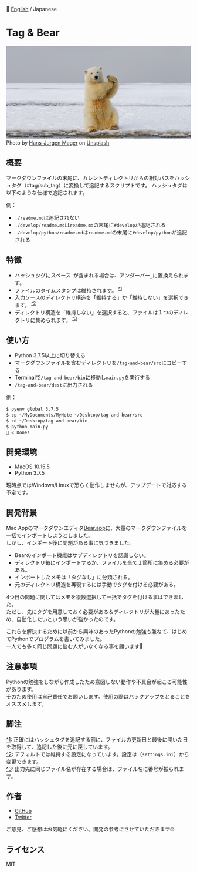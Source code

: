 📖 [English](./README.md) / Japanese  

# Tag & Bear
![カバー画像](cover.jpg)
Photo by [Hans-Jurgen Mager](https://unsplash.com/@hansjurgen007?utm_source=unsplash&amp;utm_medium=referral&amp;utm_content=creditCopyText) on [Unsplash](https://unsplash.com/t?utm_source=unsplash&amp;utm_medium=referral&amp;utm_content=creditCopyText)

## 概要
マークダウンファイルの末尾に、カレントディレクトリからの相対パスをハッシュタグ（#tag/sub_tag）に変換して追記するスクリプトです。
ハッシュタグは以下のような仕様で追記されます。

例：
- `./readme.md`は追記されない
- `./develop/readme.md`は`readme.md`の末尾に`#develop`が追記される
- `./develop/python/readme.md`は`readme.md`の末尾に`#develop/python`が追記される

## 特徴
- ハッシュタグにスペース` `が含まれる場合は、アンダーバー`_`に置換えられます。
- ファイルのタイムスタンプは維持されます。 <sup><a name="1">[^1](#notes_1)</a></sup>
- 入力ソースのディレクトリ構造を「維持する」か「維持しない」を選択できます。 <sup><a name="2">[^2](#notes_2)</a></sup>
- ディレクトリ構造を「維持しない」を選択すると、ファイルは１つのディレクトリに集められます。 <sup><a name="3">[^3](#notes_3)</a></sup>

## 使い方
- Python 3.7.5以上に切り替える
- マークダウンファイルを含むディレクトリを`/tag-and-bear/src`にコピーする
- Terminalで`/tag-and-bear/bin`に移動し`main.py`を実行する
- `/tag-and-bear/dest`に出力される

例：
```
$ pyenv global 3.7.5
$ cp ~/MyDocuments/MyNote ~/Desktop/tag-and-bear/src
$ cd ~/Desktop/tag-and-bear/bin
$ python main.py
🐻 < Done!
```

## 開発環境
- MacOS 10.15.5
- Python 3.7.5

現時点ではWindows/Linuxで恐らく動作しませんが、アップデートで対応する予定です。

## 開発背景
Mac Appのマークダウンエディタ[Bear.app](https://bear.app)に、大量のマークダウンファイルを一括でインポートしようとしました。  
しかし、インポート後に問題がある事に気づきました。

- Bearのインポート機能はサブディレクトリを認識しない。
- ディレクトリ毎にインポートするか、ファイルを全て１箇所に集める必要がある。
- インポートしたメモは「タグなし」に分類される。
- 元のディレクトリ構造を再現するには手動でタグを付ける必要がある。

4つ目の問題に関してはメモを複数選択して一括でタグを付ける事はできました。  
ただし、先にタグを用意しておく必要がある＆ディレクトリが大量にあったため、自動化したいという思いが強かったのです。

これらを解決するために以前から興味のあったPythonの勉強も兼ねて、はじめてPythonでプログラムを書いてみました。  
一人でも多く同じ問題に悩む人がいなくなる事を願います🐻

## 注意事項
Pythonの勉強をしながら作成したため意図しない動作や不具合が起こる可能性があります。  
そのため使用は自己責任でお願いします。使用の際はバックアップをとることをオススメします。

## 脚注
<a name="notes_1">[^1](#1)</a>: 正確にはハッシュタグを追記する前に、ファイルの更新日と最後に開いた日を取得して、追記した後に元に戻しています。  
<a name="notes_2">[^2](#2)</a>: デフォルトでは維持する設定になっています。設定は（`settings.ini`）から変更できます。  
<a name="notes_3">[^3](#3)</a>: 出力先に同じファイル名が存在する場合は、ファイル名に番号が振られます。

## 作者
- [GitHub](https://github.com/kskg)
- [Twitter](https://twitter.com/kskg)

ご意見、ご感想はお気軽にください。開発の参考にさせていただきます🤓

## ライセンス
MIT
